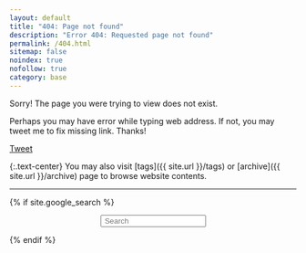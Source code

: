 ```yaml
---
layout: default
title: "404: Page not found"
description: "Error 404: Requested page not found"
permalink: /404.html
sitemap: false
noindex: true
nofollow: true
category: base
---
```


<p>Sorry! The page you were trying to view does not exist.</p>
<p>Perhaps you may have error while typing web address. If not, you may tweet me to fix missing link. Thanks!</p>
<div class="text-center">
<a href="https://twitter.com/share" class="twitter-share-button" data-via="{{ site.owner.twitter }}" data-size="large" data-dnt="true">Tweet</a>
<script>!function(d,s,id){var js,fjs=d.getElementsByTagName(s)[0],p=/^http:/.test(d.location)?'http':'https';if(!d.getElementById(id)){js=d.createElement(s);js.id=id;js.src=p+'://platform.twitter.com/widgets.js';fjs.parentNode.insertBefore(js,fjs);}}(document, 'script', 'twitter-wjs');</script>
</div>

{:.text-center}
You may also visit [tags]({{ site.url }}/tags) or [archive]({{ site.url }}/archive) page to browse website contents.

<hr class="gh">

{% if site.google_search %}
<div id="searchbox2" style="margin:0 auto; display: table;">
<div class="searchcont2">
    <!-- span class="searchicon2"><i class="fa fa-search fa-2x"></i></span -->
    <form role="search" method="get" action="{{ site.url }}/cse/">
        <input id="searchString2" name="searchString2"
               placeholder=" Search" type="text">
    </form>
</div>
</div>
{% endif %}

